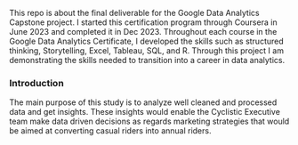 This repo is about  the final deliverable for the Google Data Analytics Capstone project. I started this certification program through Coursera in June 2023 and completed it in Dec 2023. Throughout each course in the Google Data Analytics Certificate, I developed the skills such as structured thinking, Storytelling, Excel, Tableau, SQL, and R. Through this project I am demonstrating the skills needed to transition into a career in data analytics.
<h3><strong>Introduction</strong></h3>
The main purpose of this study is to analyze well cleaned and processed data and get insights. These insights would enable the Cyclistic Executive team make data driven decisions as regards marketing strategies that would be aimed at converting casual riders into annual riders.
